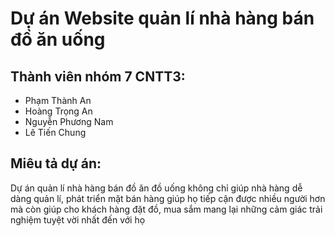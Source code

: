 # Dự án Website quản lí nhà hàng bán đồ ăn uống

## Thành viên nhóm 7 CNTT3:
- Phạm Thành An
- Hoàng Trọng An
- Nguyễn Phương Nam
- Lê Tiến Chung

## Miêu tả dự án:
Dự án quản lí nhà hàng bán đồ ăn đồ uống không chỉ giúp nhà hàng dễ dàng quản lí, phát triển mặt bán hàng giúp họ tiếp cận được nhiều người hơn mà còn giúp cho khách hàng đặt đồ, mua sắm mang lại những cảm giác trải nghiệm tuyệt vời nhất đến với họ